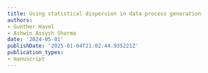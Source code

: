 ```yaml
---
title: Using statistical dispersion in data process generation
authors:
- Gunther Havel
- Ashwin Assysh Sharma
date: '2024-05-01'
publishDate: '2025-01-04T21:02:44.935221Z'
publication_types:
- manuscript
---
```

